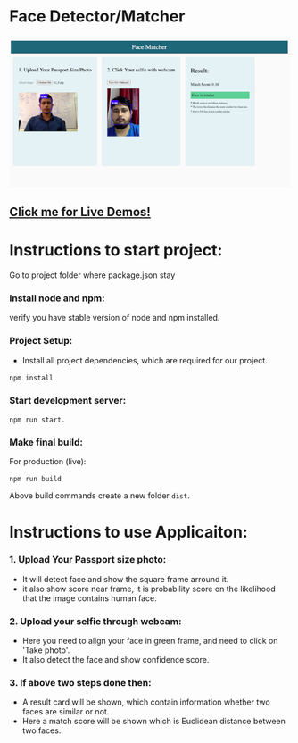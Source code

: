 # Face Detector/Matcher
![Face Detector](src/assets/images/app_image.png)
## **[Click me for Live Demos!](https://shabbir-sj.github.io/face-detector/)**

# Instructions to start project:

Go to project folder where package.json stay


### Install node and npm:

verify you have stable version of node and npm installed. 


### Project Setup:

- Install all project dependencies, which are required for our project.

```
npm install
```

### Start development server:

```
npm run start.
```

### Make final build:

For production (live):

```
npm run build
```

Above build commands create a new folder ``dist``.


# Instructions to use Applicaiton:

### 1. Upload Your Passport size photo:

- It will detect face and show the square frame arround it. 
- it also show score near frame, it is probability score on the likelihood that the image contains human face.

### 2. Upload your selfie through webcam:

- Here you need to align your face in green frame, and need to click on 'Take photo'.
- It also detect the face and show confidence score.

### 3. If above two steps done then:
- A result card will be shown, which contain information whether two faces are similar or not.
- Here a match score will be shown which is Euclidean distance between two faces.
